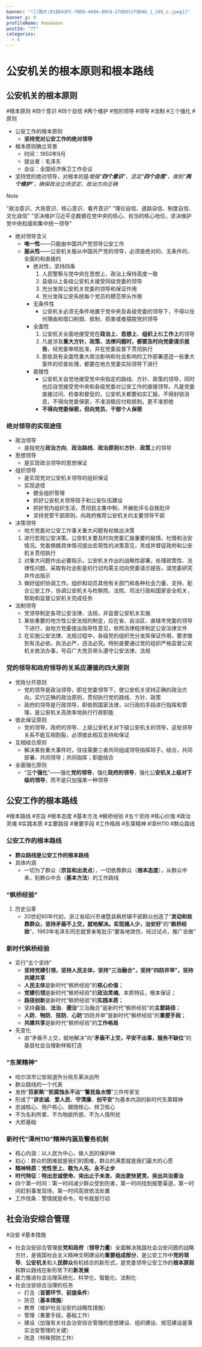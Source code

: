 ```yaml
---
banner: "![[图片/81BD43FC-7BDD-4A94-99C8-278D5CCF9D4D_1_105_c.jpeg]]"
banner_y: 0
profileName: Remakeee
postId: "77"
categories:
  - 4
---
```

# 公安机关的根本原则和根本路线
## 公安机关的根本原则
#根本原则 #四个意识  #四个自信  #两个维护 #党的领导 #领导 #法制 #三个强化 #原则
- 公安工作的根本原则
	- **坚持党对公安工作的绝对领导**
- 根本原则确立背景
	- 时间：1950年9月
	- 提出者：毛泽东
	- 会议：全国经济保卫工作会议
- 坚持党的绝对领导，对根本的是*增强“**四个意识**”、坚定“**四个自信**”、做到“**两个维护**”，确保政治立场坚定、政治方向正确*
> [!note]
> "政治意识、大局意识、核心意识、看齐意识"
> "理论自信、道路自信、制度自信、文化自信"
> "坚决维护习近平总数据在党中央的核心、权当的核心地位，坚决维护党中央权威和集中统一领导"
- 绝对领导含义
	- **唯一性**——只能由中国共产党领导公安工作
	- **服从性**——公安机关服从中国共产党的领导，必须是绝对的、无条件的、全面的和直接的
    	- 绝对性，坚持四条
    		1. 人民警察与党中央在思想上、政治上保持高度一致
    		2. 县级以上各级公安机关接受同级党委的领导
    		3. 充分发挥公安机关党委的领导和保证作用
    		4. 充分发挥公安系统每个党员的模范带头作用
    	- 无条件性
    		- 公安机关必须无条件地置于党中央及各级党委的领导下，不得以任何理由和借口削弱、抵制、损害或者摆脱党的领导
    	- 全面性
    		1. 公安机关全面地接受党在**政治上**、**思想上**、**组织上**和**工作上**的领导
    		2. 凡是涉及**重大方针、政策、法律问题时，都要及时向党委请示报告**，经党委审核批准，并在党委监督下贯彻执行
    		3. 那些具有全面性重大政治影响和社会影响的工作部署遗迹一些重大案件的侦查处理，都要在地方党委实际领导下进行
    	- 直接性
    		- 公安机关自觉地接受党中央指定的路线、方针、政策的领导，同时也应自觉接受党中央和各级党委对公安工作的直接领导。凡是党委直接过问、检查和督促的，公安机关都要如实汇报，不得封锁消息，不得向党委保密，不准消极应付和抵制，更不准拒绝
    		- **不得向党委保密，但向党员、干部个人保密**
### 绝对领导的实现途径
- 政治领导
	- 是指党在**政治方向**、**政治路线**、**政治原则**和**方针**、**政策**上的领导
- 思想领导
	- 是实现政治领导的思想保证
- 组织领导
	- 是实现党对公安机关领导的组织保证
	- 实现途径
		- 健全组织管理
		- 抓好公安机关领导班子和公安队伍建设
		- 抓好党内组织生活，贯彻民主集中制，开展批评与自我批评
		- 坚持党管干部原则，向政府推荐公安机关的主要领导干部
- 决策领导
	- 地方党委对公安工作事关重大问题有权做出决策
	1. 进行宏观公安决策。公安机关要及时向党委汇报重要的敌情、社情和治安情况。党委根据具体情况提出宏观性的决策意见，责成并督促政府和公安机关贯彻执行
	2. 对重大问题作出必要指示。公安机关作出的战略性部署，处理政策性、法律性问题，采取有社会影星的行动均需主动向党委请示报告，请党委研究并作出指示
	4. 做好组织协调工作。组织和动员其他有关部门和各种社会力量、支持、配合公安工作，协调公安机关与检察院、法院、司法行政和国家安全机关，帮助和监督公安机关完成任务
- 法制领导
	- 党领导制定各项公安法律、法规，并监督公安机关实施
	1. 某些重要的地方性公安法规的制定，应在省、自治区、直辖市党委的领导下进行，由地方党委提出指导性意见，依照法律程序制定公安法律文件
	2. 在实施公安法律、法规过程中，各级党的组织充分发挥保证作用，要求做到有法必依，执法必严，违法必究。特别是要通过党的组织严格监督公安机关依法办事，号召广大党员带头遵守公安法律、法规
###  党的领导和政府领导的关系应遵循的四大原则
- 党政分开原则
	- 党的领导是政治领导，即在党委领导下，使公安机关坚持正确的政治方向，实行正确的政治原则，贯彻执行党的路线、方针、政策
	- 政府的领导是行政领导，即依照国家法律，以行政的手段进行指挥和管理，是公安机关高效率地执行行政职能
- 彼此保证原则
	- 党的领导，政府的领导、上级公安机关对下级公安机关的领导，这些领导关系不能互相割裂，必须彼此相互支持和保证
- 互相结合原则
	- 解决某些重大事件时，往往需要三者共同组成领导指挥班子。结合，共同部署、共同领导；共同指挥；职能结合
- 全面强化原则
	- “**三个强化**”——强化**党的领导**，强化**政府的领导**，强化公**安机关上级对下级的领导**，而不是只加强某一种领导
## 公安工作的根本路线
#根本路线 #宗旨 #根本态度 #基本方法 #枫桥经验 #五个坚持 #核心价值 #政治灵魂 
#实践本质 #主要路径 #重要手段 #工作格局 #东莱精神 #漳州110 #群众路线 
### 公安工作的根本路线
- **群众路线是公安工作的根本路线**
- 具体内涵
	- 一切为了群众（**宗旨和出发点**），一切依靠群众（**根本态度**），从群众中来，到群众中去（**基本方法**）的工作路线
### “**枫桥经验**”
1. 历史沿革
	- 20世纪60年代初，浙江省绍兴市诸暨县枫桥镇干部群众创造了“**发动和依靠群众，坚持矛盾不上交，就地解决。实现捕人少，治安好**”的“**枫桥经验**”，1963年毛泽东同志就曾亲笔批示“要各地效仿，经过试点，推广去做”
### **新时代枫桥经验**
- 实行“五个坚持”
	- **坚持党建引领，坚持人民主体，坚持“三治融合”，坚持“四防并举”，坚持共建共享**
	- **人民主体**是新时代“枫桥经验”的**核心价值**；
	- **党建引领**是新时代“枫桥经验”的**政治灵魂**，本质特征，根本保证；
	- **路径创新**是新时代“枫桥经验”的**实践本质**；
	- 坚持**自治**、**法治**、**德治**“三治融合”是新时代“枫桥经验”的**主要路径**；
	- **人防**、**物防**、**技防**、**心防**“四防并举”是新时代“枫桥经验”的**重要手段**；
	- **共建共享**是新时代“枫桥经验”的**工作格局**
- 先变化
	- 由“矛盾不上交，就地解决”向“**矛盾不上交，平安不出事，服务不缺位**”的基层社会治理新样板打造
### “东莱精神”
- 哈尔滨市公安局道外分局东莱派出所
- 群众路线的一个代表
- 发扬“**百家熟**”“**拒腐蚀永不沾**”“**警民鱼水情**”三件传家宝
- 形成了“**讲忠诚**、**爱人民**、**守清廉**、**创平安**”为基本内涵的新时代东莱精神
- 忠诚核心、用户核心、跟随核心、捍卫核心
- 不为名利所累、不为物欲所惑、不为人情所扰
- 大抓基础
### 新时代“漳州110”精神内涵及警务机制
- 核心内涵：以人民为中心，做人民的保护神
- 初心：群众的困难就是我们的困难，群众的满意就是我们最大的心愿
- **精神特质：党性至上、敢为人先、永不止步**
- **时代特征：特出忠诚使命、突出止于未发、突出更快更灵、突出共治善治**
- 四个第一时间：第一时间减少群众受到伤害，第一时间找到报警渠道，第一时间赶到事发现场，第一时间高效依法处置
- 工作信条：警情就是命令，号令就是行动

## 社会治安综合管理
#治安 #基本措施
- 社会治安综合管理是**党和政府**（**领导力量**）全面解决我国社会治安问题的战略方针，是我国社会主义精神文明建设的**重要组成部分**，是公安工作中**党的领导**、**公安机关**和人**民群众**有机结合的新形式，是党委领导公安工作的**根本原则**和群众路线在新形势下的**新发展**
- 着力推进社会治理系统化、科学化、智能化、法制化
- 社会治安综合治理的任务
	- 打击（**首要环节**，**前提条件**）
	- 防范（**基本措施**）
	- 教育（维护社会治安的战略性措施）
	- 管理（重要手段，基础工作）
	- 建设（加强有关社会治安综合管理的思想建设、组织建设、规范建设是落实治安管理的关键）
	- 改造（特殊预防工作）
